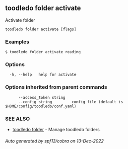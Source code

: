 ## toodledo folder activate

Activate folder

```
toodledo folder activate [flags]
```

### Examples

```
$ toodledo folder activate reading

```

### Options

```
  -h, --help   help for activate
```

### Options inherited from parent commands

```
      --access_token string   
      --config string         config file (default is $HOME/config/toodledo/conf.yaml)
```

### SEE ALSO

* [toodledo folder](toodledo_folder.md)	 - Manage toodledo folders

###### Auto generated by spf13/cobra on 13-Dec-2022
